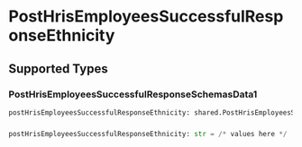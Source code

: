 # PostHrisEmployeesSuccessfulResponseEthnicity


## Supported Types

### PostHrisEmployeesSuccessfulResponseSchemasData1

```python
postHrisEmployeesSuccessfulResponseEthnicity: shared.PostHrisEmployeesSuccessfulResponseSchemasData1 = /* values here */
```

### 

```python
postHrisEmployeesSuccessfulResponseEthnicity: str = /* values here */
```

